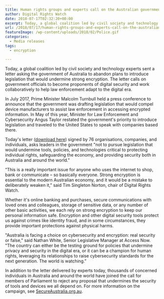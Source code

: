 ```yaml
---
title: Human rights groups and experts call on the Australian government to reject plans to undermine encryption
author: Digital Rights Watch
date: 2018-07-17T02:32:20+00:00
excerpt: Today, a global coalition led by civil society and technology experts sent a letter asking the government of Australia to abandon plans to introduce legislation that would undermine strong encryption. The letter calls on government officials to become proponents of digital security and work collaboratively to help law enforcement adapt to the digital era.
url: /2018/07/17/human-rights-groups-and-experts-call-on-the-australian-government-to-reject-plans-to-undermine-encryption/
featureImage: /wp-content/uploads/2018/02/Police.gif
categories:
  - Media releases
tags:
  - encryption

---
```

Today, a global coalition led by civil society and technology experts sent a letter asking the government of Australia to abandon plans to introduce legislation that would undermine strong encryption. The letter calls on government officials to become proponents of digital security and work collaboratively to help law enforcement adapt to the digital era.

In July 2017, Prime Minister Malcolm Turnbull held a press conference to announce that the government was drafting legislation that would compel device manufacturers to assist law enforcement in accessing encrypted information. In May of this year, Minister for Law Enforcement and Cybersecurity Angus Taylor restated the government's priority to introduce legislation and traveled to the United States to speak with companies based there.

Today's letter ([download here][1]) signed by 76 organisations, companies, and individuals, asks leaders in the government "not to pursue legislation that would undermine tools, policies, and technologies critical to protecting individual rights, safeguarding the economy, and providing security both in Australia and around the world."

&#8220;This is a really important issue for anyone who uses the internet to shop, bank or communicate &#8211; so basically everyone. Strong encryption is essential to the modern Australian economy, and it would be a mistake to deliberately weaken it,&#8221; said Tim Singleton Norton, chair of Digital Rights Watch.

Whether it's online banking and purchases, secure communications with loved ones and colleagues, storage of sensitive data, or any number of other basic activities, we each rely on strong encryption to keep our personal information safe. Encryption and other digital security tools protect us against crimes like identity fraud, and in some circumstances, they provide important protections against physical harms.

"Australia is facing a choice on cybersecurity and encryption: real security or false," said Nathan White, Senior Legislative Manager at Access Now. "The country can either be the testing ground for policies that undermine privacy and security in the digital era, or it can be a champion for human rights, leveraging its relationships to raise cybersecurity standards for the next generation. The world is watching.&#8221;

In addition to the letter delivered by experts today, thousands of concerned individuals in Australia and around the world have joined the call for members of Parliament to reject any proposal that undermines the security of tools and devices we all depend on. For more information on the campaign, see <a href="https://secureaustralia.org.au/" data-saferedirecturl="https://www.google.com/url?hl=en&q=https://secureaustralia.org.au/&source=gmail&ust=1531870841705000&usg=AFQjCNEL7dGRbFDkAFRLwHW57lPYdih8Ng">SecureAustralia.org.au</a>.

 [1]: /wp-content/uploads/2018/07/Australia_Encryption_Coalition_Letter.pdf
